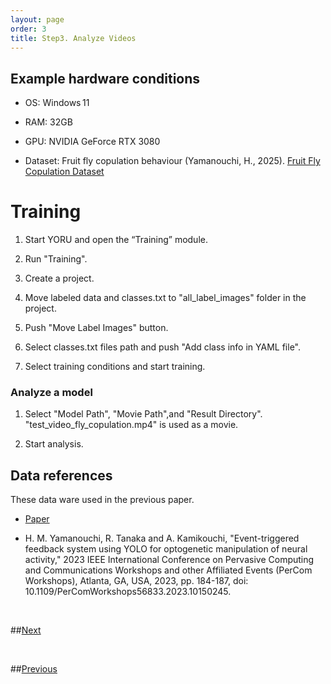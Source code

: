 ```yaml
---
layout: page
order: 3
title: Step3. Analyze Videos
---
```


## Example hardware conditions
 - OS: Windows 11
 - RAM: 32GB
 - GPU: NVIDIA GeForce RTX 3080

 - Dataset: Fruit fly copulation behaviour (Yamanouchi, H., 2025). [Fruit Fly Copulation Dataset](https://doi.org/10.5281/zenodo.15653581) 


# Training

1. Start YORU and open the “Training” module.
  
2. Run "Training".

3. Create a project.

4. Move labeled data and classes.txt to "all_label_images" folder in the project.

5. Push "Move Label Images" button.

6. Select classes.txt files path and push "Add class info in YAML file".

7. Select training conditions and start training.

### Analyze a model

1. Select "Model Path", "Movie Path",and "Result Directory". "test_video_fly_copulation.mp4" is used as a movie.

2. Start analysis.


## Data references

These data ware used in the previous paper.

- [Paper](https://ieeexplore.ieee.org/document/10150245)

- H. M. Yamanouchi, R. Tanaka and A. Kamikouchi, "Event-triggered feedback system using YOLO for optogenetic manipulation of neural activity," 2023 IEEE International Conference on Pervasive Computing and Communications Workshops and other Affiliated Events (PerCom Workshops), Atlanta, GA, USA, 2023, pp. 184-187, doi: 10.1109/PerComWorkshops56833.2023.10150245.

<br>

##[Next](04_model_evaluation.md)

<br>  

##[Previous](02_create_model.md)